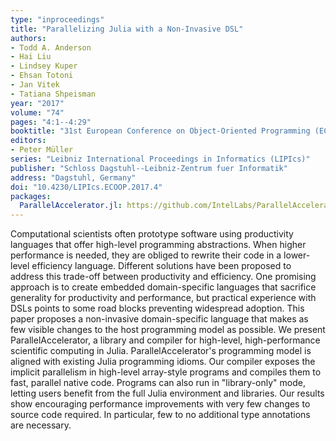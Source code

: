 ```yaml
---
type: "inproceedings"
title: "Parallelizing Julia with a Non-Invasive DSL"
authors:
- Todd A. Anderson
- Hai Liu
- Lindsey Kuper
- Ehsan Totoni
- Jan Vitek
- Tatiana Shpeisman
year: "2017"
volume: "74"
pages: "4:1--4:29"
booktitle: "31st European Conference on Object-Oriented Programming (ECOOP 2017)"
editors:
- Peter Müller
series: "Leibniz International Proceedings in Informatics (LIPIcs)"
publisher: "Schloss Dagstuhl--Leibniz-Zentrum fuer Informatik"
address: "Dagstuhl, Germany"
doi: "10.4230/LIPIcs.ECOOP.2017.4"
packages:
  ParallelAccelerator.jl: https://github.com/IntelLabs/ParallelAccelerator.jl
---
```

Computational scientists often prototype software using productivity
languages that offer high-level programming abstractions. When higher
performance is needed, they are obliged to rewrite their code in a
lower-level efficiency language. Different solutions have been
proposed to address this trade-off between productivity and
efficiency. One promising approach is to create embedded
domain-specific languages that sacrifice generality for productivity
and performance, but practical experience with DSLs points to some
road blocks preventing widespread adoption. This paper proposes a
non-invasive domain-specific language that makes as few visible
changes to the host programming model as possible. We present ParallelAccelerator, a library and compiler for high-level, high-performance scientific
computing in Julia. ParallelAccelerator's programming model is aligned with existing
Julia programming idioms. Our compiler exposes the implicit
parallelism in high-level array-style programs and compiles them to
fast, parallel native code. Programs can also run in "library-only"
mode, letting users benefit from the full Julia environment and
libraries. Our results show encouraging performance improvements with very few changes to source code required. In particular, few to no additional type annotations are necessary.